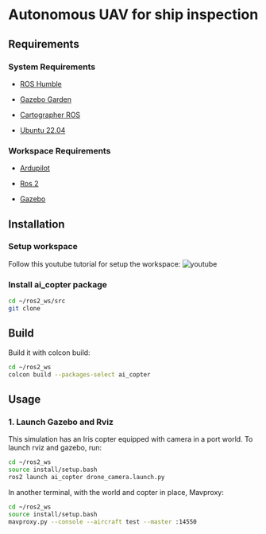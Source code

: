 # Autonomous UAV for ship inspection

## Requirements

### System Requirements

* [ROS Humble](https://docs.ros.org/en/humble/Installation.html)

* [Gazebo Garden](https://gazebosim.org/docs/garden/install)

* [Cartographer ROS](https://google-cartographer-ros.readthedocs.io/en/latest/)

* [Ubuntu 22.04](https://releases.ubuntu.com/jammy/)


### Workspace Requirements

* [Ardupilot](https://github.com/ArduPilot/ardupilot_gz)

* [Ros 2]()

* [Gazebo]()

## Installation

### Setup workspace
Follow this youtube tutorial for setup the workspace: ![youtube](https://www.youtube.com/watch?v=2BhyKyzKAbM&ab_channel=XiaodiTao)

### Install ai_copter package

```bash
cd ~/ros2_ws/src
git clone 

```

## Build

Build it with colcon build:
```bash
cd ~/ros2_ws
colcon build --packages-select ai_copter

```

## Usage

### 1. Launch Gazebo and Rviz

This simulation has an Iris copter equipped with camera in a port world.
To launch rviz and gazebo, run:

```bash
cd ~/ros2_ws
source install/setup.bash
ros2 launch ai_copter drone_camera.launch.py
```
In another terminal, with the world and copter in place, Mavproxy:

```bash
cd ~/ros2_ws
source install/setup.bash
mavproxy.py --console --aircraft test --master :14550

```
